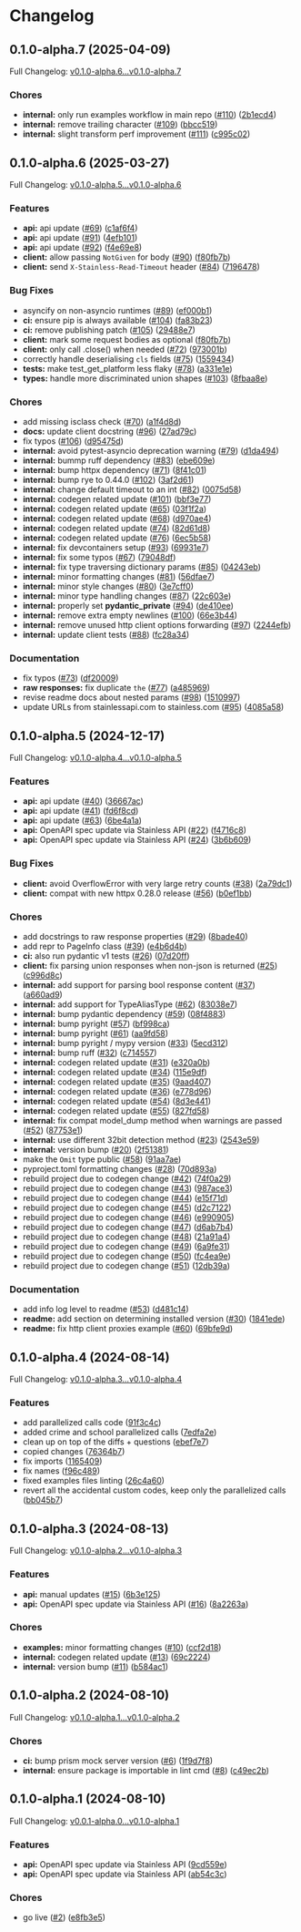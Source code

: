 # Changelog

## 0.1.0-alpha.7 (2025-04-09)

Full Changelog: [v0.1.0-alpha.6...v0.1.0-alpha.7](https://github.com/mainstay-io/mainstay-python/compare/v0.1.0-alpha.6...v0.1.0-alpha.7)

### Chores

* **internal:** only run examples workflow in main repo ([#110](https://github.com/mainstay-io/mainstay-python/issues/110)) ([2b1ecd4](https://github.com/mainstay-io/mainstay-python/commit/2b1ecd42b51388c703e178fb1a50657e9d681227))
* **internal:** remove trailing character ([#109](https://github.com/mainstay-io/mainstay-python/issues/109)) ([bbcc519](https://github.com/mainstay-io/mainstay-python/commit/bbcc51963d6de70d2dc3bf2cc244451c6d570a85))
* **internal:** slight transform perf improvement ([#111](https://github.com/mainstay-io/mainstay-python/issues/111)) ([c995c02](https://github.com/mainstay-io/mainstay-python/commit/c995c02bdbee359299f72e7d70b4fd22f5210483))

## 0.1.0-alpha.6 (2025-03-27)

Full Changelog: [v0.1.0-alpha.5...v0.1.0-alpha.6](https://github.com/mainstay-io/mainstay-python/compare/v0.1.0-alpha.5...v0.1.0-alpha.6)

### Features

* **api:** api update ([#69](https://github.com/mainstay-io/mainstay-python/issues/69)) ([c1af6f4](https://github.com/mainstay-io/mainstay-python/commit/c1af6f4e35c77c99fcdbfc576ed5168333e5da4a))
* **api:** api update ([#91](https://github.com/mainstay-io/mainstay-python/issues/91)) ([4efb101](https://github.com/mainstay-io/mainstay-python/commit/4efb10138105118ae7e2f9d28824b7f2ebdff334))
* **api:** api update ([#92](https://github.com/mainstay-io/mainstay-python/issues/92)) ([f4e69e8](https://github.com/mainstay-io/mainstay-python/commit/f4e69e8d60160cbb38497656a746cbfb9c99de50))
* **client:** allow passing `NotGiven` for body ([#90](https://github.com/mainstay-io/mainstay-python/issues/90)) ([f80fb7b](https://github.com/mainstay-io/mainstay-python/commit/f80fb7bcc90ec1f001b1740de4f4aa3414ec83f8))
* **client:** send `X-Stainless-Read-Timeout` header ([#84](https://github.com/mainstay-io/mainstay-python/issues/84)) ([7196478](https://github.com/mainstay-io/mainstay-python/commit/7196478404b1cb2a315bd04b8be4a4dc4fb4f8a2))


### Bug Fixes

* asyncify on non-asyncio runtimes ([#89](https://github.com/mainstay-io/mainstay-python/issues/89)) ([ef000b1](https://github.com/mainstay-io/mainstay-python/commit/ef000b1fd52c20da346f91f88240dcc9de405f19))
* **ci:** ensure pip is always available ([#104](https://github.com/mainstay-io/mainstay-python/issues/104)) ([fa83b23](https://github.com/mainstay-io/mainstay-python/commit/fa83b23a9ae7e2ff611cbcd0759fa17028d7276a))
* **ci:** remove publishing patch ([#105](https://github.com/mainstay-io/mainstay-python/issues/105)) ([29488e7](https://github.com/mainstay-io/mainstay-python/commit/29488e7817874b6fcfa8c1a05770b0e067f4e1a8))
* **client:** mark some request bodies as optional ([f80fb7b](https://github.com/mainstay-io/mainstay-python/commit/f80fb7bcc90ec1f001b1740de4f4aa3414ec83f8))
* **client:** only call .close() when needed ([#72](https://github.com/mainstay-io/mainstay-python/issues/72)) ([973001b](https://github.com/mainstay-io/mainstay-python/commit/973001b6faa172f336e8d8f0986a6de3eaae174d))
* correctly handle deserialising `cls` fields ([#75](https://github.com/mainstay-io/mainstay-python/issues/75)) ([1559434](https://github.com/mainstay-io/mainstay-python/commit/1559434d3ebf102a8df17cd72962ca22deb8ddc6))
* **tests:** make test_get_platform less flaky ([#78](https://github.com/mainstay-io/mainstay-python/issues/78)) ([a331e1e](https://github.com/mainstay-io/mainstay-python/commit/a331e1e0cc1678525d8cb05a95ab6ed4614483ab))
* **types:** handle more discriminated union shapes ([#103](https://github.com/mainstay-io/mainstay-python/issues/103)) ([8fbaa8e](https://github.com/mainstay-io/mainstay-python/commit/8fbaa8e5ffb287a9abb8aa02f76622f9aaf7f070))


### Chores

* add missing isclass check ([#70](https://github.com/mainstay-io/mainstay-python/issues/70)) ([a1f4d8d](https://github.com/mainstay-io/mainstay-python/commit/a1f4d8d0e754afe9aab8fac411f57faae086ed55))
* **docs:** update client docstring ([#96](https://github.com/mainstay-io/mainstay-python/issues/96)) ([27ad79c](https://github.com/mainstay-io/mainstay-python/commit/27ad79ca6d09986f45769d7ce9009dcb2a7b8c61))
* fix typos ([#106](https://github.com/mainstay-io/mainstay-python/issues/106)) ([d95475d](https://github.com/mainstay-io/mainstay-python/commit/d95475d9d0fa074d7ee47242866450c30b05956f))
* **internal:** avoid pytest-asyncio deprecation warning ([#79](https://github.com/mainstay-io/mainstay-python/issues/79)) ([d1da494](https://github.com/mainstay-io/mainstay-python/commit/d1da494fa5d4b4c7817e52e4f7de57ff090b4f1b))
* **internal:** bummp ruff dependency ([#83](https://github.com/mainstay-io/mainstay-python/issues/83)) ([ebe609e](https://github.com/mainstay-io/mainstay-python/commit/ebe609e9a7b601a905cad57a2842a5d76196eba3))
* **internal:** bump httpx dependency ([#71](https://github.com/mainstay-io/mainstay-python/issues/71)) ([8f41c01](https://github.com/mainstay-io/mainstay-python/commit/8f41c019af13a440151a0d9e438723ae092b35e8))
* **internal:** bump rye to 0.44.0 ([#102](https://github.com/mainstay-io/mainstay-python/issues/102)) ([3af2d61](https://github.com/mainstay-io/mainstay-python/commit/3af2d61a40db1ee4b3674a11492509c42c99cbd7))
* **internal:** change default timeout to an int ([#82](https://github.com/mainstay-io/mainstay-python/issues/82)) ([0075d58](https://github.com/mainstay-io/mainstay-python/commit/0075d58f8be38a573fb2c85d0fedb5feb89e0583))
* **internal:** codegen related update ([#101](https://github.com/mainstay-io/mainstay-python/issues/101)) ([bbf3e77](https://github.com/mainstay-io/mainstay-python/commit/bbf3e7739c7623c5ba19833842b11a07577002e1))
* **internal:** codegen related update ([#65](https://github.com/mainstay-io/mainstay-python/issues/65)) ([03f1f2a](https://github.com/mainstay-io/mainstay-python/commit/03f1f2a886be071f4b2eb125edebdf02905975f5))
* **internal:** codegen related update ([#68](https://github.com/mainstay-io/mainstay-python/issues/68)) ([d970ae4](https://github.com/mainstay-io/mainstay-python/commit/d970ae41269c1fd5606e32135c32d8be0b88b6d4))
* **internal:** codegen related update ([#74](https://github.com/mainstay-io/mainstay-python/issues/74)) ([82d61d8](https://github.com/mainstay-io/mainstay-python/commit/82d61d8f408c7bf692905f84e3b77a2628b2f2bd))
* **internal:** codegen related update ([#76](https://github.com/mainstay-io/mainstay-python/issues/76)) ([6ec5b58](https://github.com/mainstay-io/mainstay-python/commit/6ec5b58fed5915282f2a0ccfc0d9112bcad5a973))
* **internal:** fix devcontainers setup ([#93](https://github.com/mainstay-io/mainstay-python/issues/93)) ([69931e7](https://github.com/mainstay-io/mainstay-python/commit/69931e774efb4cf1b0819deb9826fc3aed39dd3e))
* **internal:** fix some typos ([#67](https://github.com/mainstay-io/mainstay-python/issues/67)) ([79048df](https://github.com/mainstay-io/mainstay-python/commit/79048df735a4e45f556ad0d133b701324250bcbd))
* **internal:** fix type traversing dictionary params ([#85](https://github.com/mainstay-io/mainstay-python/issues/85)) ([04243eb](https://github.com/mainstay-io/mainstay-python/commit/04243ebea0e9bdc0aa3250f1638f26c229d4d113))
* **internal:** minor formatting changes ([#81](https://github.com/mainstay-io/mainstay-python/issues/81)) ([56dfae7](https://github.com/mainstay-io/mainstay-python/commit/56dfae7570cba9b16943153be17ceb75a718660b))
* **internal:** minor style changes ([#80](https://github.com/mainstay-io/mainstay-python/issues/80)) ([3e7cff0](https://github.com/mainstay-io/mainstay-python/commit/3e7cff042d18439c479057617944a26915efb06d))
* **internal:** minor type handling changes ([#87](https://github.com/mainstay-io/mainstay-python/issues/87)) ([22c603e](https://github.com/mainstay-io/mainstay-python/commit/22c603e9c2ebbd3d461bf3c970fa58ffaf31f465))
* **internal:** properly set __pydantic_private__ ([#94](https://github.com/mainstay-io/mainstay-python/issues/94)) ([de410ee](https://github.com/mainstay-io/mainstay-python/commit/de410ee037706851f2a84b541cc47822d4b34cb3))
* **internal:** remove extra empty newlines ([#100](https://github.com/mainstay-io/mainstay-python/issues/100)) ([66e3b44](https://github.com/mainstay-io/mainstay-python/commit/66e3b44203cf0bc2cbf88e8ab9064250311a00a7))
* **internal:** remove unused http client options forwarding ([#97](https://github.com/mainstay-io/mainstay-python/issues/97)) ([2244efb](https://github.com/mainstay-io/mainstay-python/commit/2244efb766f81bdabdb6c7a599374eff75d244a3))
* **internal:** update client tests ([#88](https://github.com/mainstay-io/mainstay-python/issues/88)) ([fc28a34](https://github.com/mainstay-io/mainstay-python/commit/fc28a3487a7b7003f93b050726e93e0f1b0bca47))


### Documentation

* fix typos ([#73](https://github.com/mainstay-io/mainstay-python/issues/73)) ([df20009](https://github.com/mainstay-io/mainstay-python/commit/df20009958a6cdde153733510d7dba05e28a2a1d))
* **raw responses:** fix duplicate `the` ([#77](https://github.com/mainstay-io/mainstay-python/issues/77)) ([a485969](https://github.com/mainstay-io/mainstay-python/commit/a4859694d237df8e9ca254c178bcd2aca7f571f9))
* revise readme docs about nested params ([#98](https://github.com/mainstay-io/mainstay-python/issues/98)) ([1510997](https://github.com/mainstay-io/mainstay-python/commit/1510997e8a2b019e350e4366e3a1beb0187d6b1b))
* update URLs from stainlessapi.com to stainless.com ([#95](https://github.com/mainstay-io/mainstay-python/issues/95)) ([4085a58](https://github.com/mainstay-io/mainstay-python/commit/4085a587ee71f7a80436fd0660c115a91c271802))

## 0.1.0-alpha.5 (2024-12-17)

Full Changelog: [v0.1.0-alpha.4...v0.1.0-alpha.5](https://github.com/mainstay-io/mainstay-python/compare/v0.1.0-alpha.4...v0.1.0-alpha.5)

### Features

* **api:** api update ([#40](https://github.com/mainstay-io/mainstay-python/issues/40)) ([36667ac](https://github.com/mainstay-io/mainstay-python/commit/36667ac08944c80aba5cc8d7c72d7d7f0ea1a004))
* **api:** api update ([#41](https://github.com/mainstay-io/mainstay-python/issues/41)) ([fd6f8cd](https://github.com/mainstay-io/mainstay-python/commit/fd6f8cd10606dcc2949a1cd28a2293c1da1fca65))
* **api:** api update ([#63](https://github.com/mainstay-io/mainstay-python/issues/63)) ([6be4a1a](https://github.com/mainstay-io/mainstay-python/commit/6be4a1ad08bf87054328ea028a1454c605172156))
* **api:** OpenAPI spec update via Stainless API ([#22](https://github.com/mainstay-io/mainstay-python/issues/22)) ([f4716c8](https://github.com/mainstay-io/mainstay-python/commit/f4716c853a3f0801b87f68aea93569fd12c9e900))
* **api:** OpenAPI spec update via Stainless API ([#24](https://github.com/mainstay-io/mainstay-python/issues/24)) ([3b6b609](https://github.com/mainstay-io/mainstay-python/commit/3b6b609e57956768eedb7bb87835ea03d8f0dcf8))


### Bug Fixes

* **client:** avoid OverflowError with very large retry counts ([#38](https://github.com/mainstay-io/mainstay-python/issues/38)) ([2a79dc1](https://github.com/mainstay-io/mainstay-python/commit/2a79dc1b5dbde0734d20e5e19d862631be31dbd8))
* **client:** compat with new httpx 0.28.0 release ([#56](https://github.com/mainstay-io/mainstay-python/issues/56)) ([b0ef1bb](https://github.com/mainstay-io/mainstay-python/commit/b0ef1bb571af61399dac2033853c39af6f7cdf87))


### Chores

* add docstrings to raw response properties ([#29](https://github.com/mainstay-io/mainstay-python/issues/29)) ([8bade40](https://github.com/mainstay-io/mainstay-python/commit/8bade405417f0b65117dc140f23b51016e46a162))
* add repr to PageInfo class ([#39](https://github.com/mainstay-io/mainstay-python/issues/39)) ([e4b6d4b](https://github.com/mainstay-io/mainstay-python/commit/e4b6d4b996ab0c7cc1ae172f450b4bb7bc3e25c8))
* **ci:** also run pydantic v1 tests ([#26](https://github.com/mainstay-io/mainstay-python/issues/26)) ([07d20ff](https://github.com/mainstay-io/mainstay-python/commit/07d20fffc6228f2502eccba21ee281ab95541b68))
* **client:** fix parsing union responses when non-json is returned ([#25](https://github.com/mainstay-io/mainstay-python/issues/25)) ([c996d8c](https://github.com/mainstay-io/mainstay-python/commit/c996d8c026679e3c20ad9ae6902c02895043e3f4))
* **internal:** add support for parsing bool response content ([#37](https://github.com/mainstay-io/mainstay-python/issues/37)) ([a660ad9](https://github.com/mainstay-io/mainstay-python/commit/a660ad9619804d52f03a7e2e248e7cfdb6ab08b9))
* **internal:** add support for TypeAliasType ([#62](https://github.com/mainstay-io/mainstay-python/issues/62)) ([83038e7](https://github.com/mainstay-io/mainstay-python/commit/83038e7b7dfb13a121574eb6aed24c4e326833c7))
* **internal:** bump pydantic dependency ([#59](https://github.com/mainstay-io/mainstay-python/issues/59)) ([08f4883](https://github.com/mainstay-io/mainstay-python/commit/08f48839910fba704386c2c5cd7a43f3342b2bcf))
* **internal:** bump pyright ([#57](https://github.com/mainstay-io/mainstay-python/issues/57)) ([bf998ca](https://github.com/mainstay-io/mainstay-python/commit/bf998ca41db02b9bd7419518028a427b0b3cc660))
* **internal:** bump pyright ([#61](https://github.com/mainstay-io/mainstay-python/issues/61)) ([aa9fd58](https://github.com/mainstay-io/mainstay-python/commit/aa9fd58da6f5fad55510593b894e2ff85872ebe1))
* **internal:** bump pyright / mypy version ([#33](https://github.com/mainstay-io/mainstay-python/issues/33)) ([5ecd312](https://github.com/mainstay-io/mainstay-python/commit/5ecd31253e2ec9bf285ecd487cf0d707bfbdd4d3))
* **internal:** bump ruff ([#32](https://github.com/mainstay-io/mainstay-python/issues/32)) ([c714557](https://github.com/mainstay-io/mainstay-python/commit/c714557340bd5ab1dd3adaef3e9740209a6706ef))
* **internal:** codegen related update ([#31](https://github.com/mainstay-io/mainstay-python/issues/31)) ([e320a0b](https://github.com/mainstay-io/mainstay-python/commit/e320a0ba20616acfe1e52d69add23a6606d29943))
* **internal:** codegen related update ([#34](https://github.com/mainstay-io/mainstay-python/issues/34)) ([115e9df](https://github.com/mainstay-io/mainstay-python/commit/115e9dffaf1919803d4dae06ee715329c9b82b9e))
* **internal:** codegen related update ([#35](https://github.com/mainstay-io/mainstay-python/issues/35)) ([9aad407](https://github.com/mainstay-io/mainstay-python/commit/9aad4072a08d06709d2ca92e322726591c46bbc9))
* **internal:** codegen related update ([#36](https://github.com/mainstay-io/mainstay-python/issues/36)) ([e778d96](https://github.com/mainstay-io/mainstay-python/commit/e778d96c9344e30d26e58f4390dd60a4f1701d4c))
* **internal:** codegen related update ([#54](https://github.com/mainstay-io/mainstay-python/issues/54)) ([8d3e441](https://github.com/mainstay-io/mainstay-python/commit/8d3e4419ef6fb66347dc86cc637b6bc66c4bc074))
* **internal:** codegen related update ([#55](https://github.com/mainstay-io/mainstay-python/issues/55)) ([827fd58](https://github.com/mainstay-io/mainstay-python/commit/827fd58fd65ca60f44d9429f36113809be347255))
* **internal:** fix compat model_dump method when warnings are passed ([#52](https://github.com/mainstay-io/mainstay-python/issues/52)) ([87753e1](https://github.com/mainstay-io/mainstay-python/commit/87753e1f7694ff135fe0d3eab01a5e7daeb0d5a1))
* **internal:** use different 32bit detection method ([#23](https://github.com/mainstay-io/mainstay-python/issues/23)) ([2543e59](https://github.com/mainstay-io/mainstay-python/commit/2543e592fe2f010300ec627f3546136868f9de98))
* **internal:** version bump ([#20](https://github.com/mainstay-io/mainstay-python/issues/20)) ([2f51381](https://github.com/mainstay-io/mainstay-python/commit/2f513815237ee8eb057b8ef07b3f4ebfb69d3724))
* make the `Omit` type public ([#58](https://github.com/mainstay-io/mainstay-python/issues/58)) ([91aa7ae](https://github.com/mainstay-io/mainstay-python/commit/91aa7aeb76c5f608a58760a58876d3f758351f95))
* pyproject.toml formatting changes ([#28](https://github.com/mainstay-io/mainstay-python/issues/28)) ([70d893a](https://github.com/mainstay-io/mainstay-python/commit/70d893a160d73267060b17bc06effd2f6462cdd8))
* rebuild project due to codegen change ([#42](https://github.com/mainstay-io/mainstay-python/issues/42)) ([74f0a29](https://github.com/mainstay-io/mainstay-python/commit/74f0a298393faf292a3ff00755e1931e19f175f7))
* rebuild project due to codegen change ([#43](https://github.com/mainstay-io/mainstay-python/issues/43)) ([987ace3](https://github.com/mainstay-io/mainstay-python/commit/987ace3ab6c9b30f71fae2b0440b8e314ef3403c))
* rebuild project due to codegen change ([#44](https://github.com/mainstay-io/mainstay-python/issues/44)) ([e15f71d](https://github.com/mainstay-io/mainstay-python/commit/e15f71da1298975ca773b434a1533b01891b2a14))
* rebuild project due to codegen change ([#45](https://github.com/mainstay-io/mainstay-python/issues/45)) ([d2c7122](https://github.com/mainstay-io/mainstay-python/commit/d2c7122a0cf138cf2deac02dc176c921441f4008))
* rebuild project due to codegen change ([#46](https://github.com/mainstay-io/mainstay-python/issues/46)) ([e990905](https://github.com/mainstay-io/mainstay-python/commit/e9909050731b4598baa7a81a0c93905d6353542e))
* rebuild project due to codegen change ([#47](https://github.com/mainstay-io/mainstay-python/issues/47)) ([d6ab7b4](https://github.com/mainstay-io/mainstay-python/commit/d6ab7b40f8316fc13f52246c9a3df78665733e6c))
* rebuild project due to codegen change ([#48](https://github.com/mainstay-io/mainstay-python/issues/48)) ([21a91a4](https://github.com/mainstay-io/mainstay-python/commit/21a91a4f545dfc41895642f7df359fca1b47d5ed))
* rebuild project due to codegen change ([#49](https://github.com/mainstay-io/mainstay-python/issues/49)) ([6a9fe31](https://github.com/mainstay-io/mainstay-python/commit/6a9fe317d9c68f88e4a4e907916fba52bbac9059))
* rebuild project due to codegen change ([#50](https://github.com/mainstay-io/mainstay-python/issues/50)) ([fc4ea9e](https://github.com/mainstay-io/mainstay-python/commit/fc4ea9e2bf6eeaff9886ba5b82dbf7a5f599be9a))
* rebuild project due to codegen change ([#51](https://github.com/mainstay-io/mainstay-python/issues/51)) ([12db39a](https://github.com/mainstay-io/mainstay-python/commit/12db39a1c3947a4ccf847640b1da7a8dcc849f72))


### Documentation

* add info log level to readme ([#53](https://github.com/mainstay-io/mainstay-python/issues/53)) ([d481c14](https://github.com/mainstay-io/mainstay-python/commit/d481c1483c37675278f4b1ef678f72e5117bca16))
* **readme:** add section on determining installed version ([#30](https://github.com/mainstay-io/mainstay-python/issues/30)) ([1841ede](https://github.com/mainstay-io/mainstay-python/commit/1841edecdb4958bf0cb4d3c34b23bf6b09a08a14))
* **readme:** fix http client proxies example ([#60](https://github.com/mainstay-io/mainstay-python/issues/60)) ([69bfe9d](https://github.com/mainstay-io/mainstay-python/commit/69bfe9d6e77b0ad38676deeec95ac864d8135658))

## 0.1.0-alpha.4 (2024-08-14)

Full Changelog: [v0.1.0-alpha.3...v0.1.0-alpha.4](https://github.com/mainstay-io/mainstay-python/compare/v0.1.0-alpha.3...v0.1.0-alpha.4)

### Features

* add parallelized calls code ([91f3c4c](https://github.com/mainstay-io/mainstay-python/commit/91f3c4cdd62befe8f1407e7fc0171540fede450e))
* added crime and school parallelized calls ([7edfa2e](https://github.com/mainstay-io/mainstay-python/commit/7edfa2eec3556edb72f85fa36742c37b17cd4a72))
* clean up on top of the diffs + questions ([ebef7e7](https://github.com/mainstay-io/mainstay-python/commit/ebef7e7b65092f6bd7b6932428ac65b44b1b60e4))
* copied changes ([76364b7](https://github.com/mainstay-io/mainstay-python/commit/76364b79a730c71eb119551c445fd92516a62edf))
* fix imports ([1165409](https://github.com/mainstay-io/mainstay-python/commit/11654099fb2e5c0eccd4f37c3dc10f2b763eb6c9))
* fix names ([f96c489](https://github.com/mainstay-io/mainstay-python/commit/f96c489241b9e1c4da39a33b6bfa4082a71382de))
* fixed examples files linting ([26c4a60](https://github.com/mainstay-io/mainstay-python/commit/26c4a60deabe2bb7b5a621199ed6a7c97167875d))
* revert all the accidental custom codes, keep only the parallelized calls ([bb045b7](https://github.com/mainstay-io/mainstay-python/commit/bb045b7770017fb08891845a436c826e5f9310f5))

## 0.1.0-alpha.3 (2024-08-13)

Full Changelog: [v0.1.0-alpha.2...v0.1.0-alpha.3](https://github.com/mainstay-io/mainstay-python/compare/v0.1.0-alpha.2...v0.1.0-alpha.3)

### Features

* **api:** manual updates ([#15](https://github.com/mainstay-io/mainstay-python/issues/15)) ([6b3e125](https://github.com/mainstay-io/mainstay-python/commit/6b3e125658144d4f687bb9ccfa6dd9eedaa57624))
* **api:** OpenAPI spec update via Stainless API ([#16](https://github.com/mainstay-io/mainstay-python/issues/16)) ([8a2263a](https://github.com/mainstay-io/mainstay-python/commit/8a2263a1b99f3dc3cde7c96a64ea1f6da9273ce3))


### Chores

* **examples:** minor formatting changes ([#10](https://github.com/mainstay-io/mainstay-python/issues/10)) ([ccf2d18](https://github.com/mainstay-io/mainstay-python/commit/ccf2d18a1c89a3dd1e2104de4e9a1a5ddefcd888))
* **internal:** codegen related update ([#13](https://github.com/mainstay-io/mainstay-python/issues/13)) ([69c2224](https://github.com/mainstay-io/mainstay-python/commit/69c222485cc5a0580b51b13609f8a503e8bfb5e9))
* **internal:** version bump ([#11](https://github.com/mainstay-io/mainstay-python/issues/11)) ([b584ac1](https://github.com/mainstay-io/mainstay-python/commit/b584ac161dc6915e58e6fc161e06604985c1ad40))

## 0.1.0-alpha.2 (2024-08-10)

Full Changelog: [v0.1.0-alpha.1...v0.1.0-alpha.2](https://github.com/mainstay-io/mainstay-python/compare/v0.1.0-alpha.1...v0.1.0-alpha.2)

### Chores

* **ci:** bump prism mock server version ([#6](https://github.com/mainstay-io/mainstay-python/issues/6)) ([1f9d7f8](https://github.com/mainstay-io/mainstay-python/commit/1f9d7f817d34419f9603c25f1206678706db5e57))
* **internal:** ensure package is importable in lint cmd ([#8](https://github.com/mainstay-io/mainstay-python/issues/8)) ([c49ec2b](https://github.com/mainstay-io/mainstay-python/commit/c49ec2b58d18671eaea432058367f95645ec3d39))

## 0.1.0-alpha.1 (2024-08-10)

Full Changelog: [v0.0.1-alpha.0...v0.1.0-alpha.1](https://github.com/mainstay-io/mainstay-python/compare/v0.0.1-alpha.0...v0.1.0-alpha.1)

### Features

* **api:** OpenAPI spec update via Stainless API ([9cd559e](https://github.com/mainstay-io/mainstay-python/commit/9cd559e96e2d154346a17d225bdea3a3ad3d78b6))
* **api:** OpenAPI spec update via Stainless API ([ab54c3c](https://github.com/mainstay-io/mainstay-python/commit/ab54c3c0b590cd2197359984da5242bfebe2ebe8))


### Chores

* go live ([#2](https://github.com/mainstay-io/mainstay-python/issues/2)) ([e8fb3e5](https://github.com/mainstay-io/mainstay-python/commit/e8fb3e5bc68c7b4fc331e9ac9fba91d7a8bf0120))
